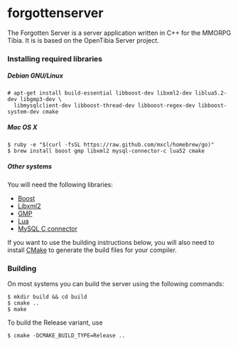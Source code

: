 forgottenserver
===============

The Forgotten Server is a server application written in C++ for the MMORPG Tibia. It is is based on the OpenTibia Server project.

### Installing required libraries

##### Debian GNU/Linux

	# apt-get install build-essential libboost-dev libxml2-dev liblua5.2-dev libgmp3-dev \
	  libmysqlclient-dev libboost-thread-dev libboost-regex-dev libboost-system-dev cmake

##### Mac OS X

	$ ruby -e "$(curl -fsSL https://raw.github.com/mxcl/homebrew/go)"
	$ brew install boost gmp libxml2 mysql-connector-c lua52 cmake

##### Other systems

You will need the following libraries:
* [Boost](http://boost.org/)
* [Libxml2](http://www.xmlsoft.org/)
* [GMP](http://gmplib.org/)
* [Lua](http://www.lua.org/)
* [MySQL C connector](http://dev.mysql.com/downloads/connector/c/)

If you want to use the building instructions below, you will also need to install [CMake](http://www.cmake.org/) to generate the build files for your compiler.

### Building

On most systems you can build the server using the following commands:

	$ mkdir build && cd build
	$ cmake ..
	$ make

To build the Release variant, use
    
    $ cmake -DCMAKE_BUILD_TYPE=Release ..
